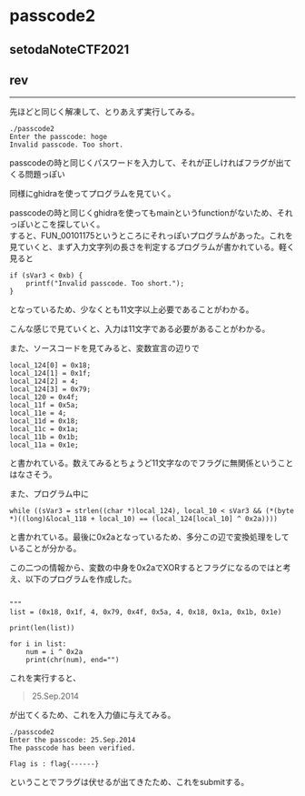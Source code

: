 # passcode2
## setodaNoteCTF2021
## rev
***

先ほどと同じく解凍して、とりあえず実行してみる。  

```
./passcode2
Enter the passcode: hoge
Invalid passcode. Too short.
```

passcodeの時と同じくパスワードを入力して、それが正しければフラグが出てくる問題っぽい  

同様にghidraを使ってプログラムを見ていく。  

passcodeの時と同じくghidraを使ってもmainというfunctionがないため、それっぽいとこを探していく。  
すると、FUN_00101175というところにそれっぽいプログラムがあった。これを見ていくと、まず入力文字列の長さを判定するプログラムが書かれている。軽く見ると  
```
if (sVar3 < 0xb) {
    printf("Invalid passcode. Too short.");
}
```
となっているため、少なくとも11文字以上必要であることがわかる。  

こんな感じで見ていくと、入力は11文字である必要があることがわかる。  

また、ソースコードを見てみると、変数宣言の辺りで
```
local_124[0] = 0x18;
local_124[1] = 0x1f;
local_124[2] = 4;
local_124[3] = 0x79;
local_120 = 0x4f;
local_11f = 0x5a;
local_11e = 4;
local_11d = 0x18;
local_11c = 0x1a;
local_11b = 0x1b;
local_11a = 0x1e;
```

と書かれている。数えてみるとちょうど11文字なのでフラグに無関係ということはなさそう。  

また、プログラム中に
```
while ((sVar3 = strlen((char *)local_124), local_10 < sVar3 && (*(byte *)((long)&local_118 + local_10) == (local_124[local_10] ^ 0x2a))))
```
と書かれている。最後に0x2aとなっているため、多分この辺で変換処理をしていることが分かる。  

この二つの情報から、変数の中身を0x2aでXORするとフラグになるのではと考え、以下のプログラムを作成した。  

```

"""
list = (0x18, 0x1f, 4, 0x79, 0x4f, 0x5a, 4, 0x18, 0x1a, 0x1b, 0x1e)

print(len(list))

for i in list:
    num = i ^ 0x2a
    print(chr(num), end="")
```
これを実行すると、
>25.Sep.2014

が出てくるため、これを入力値に与えてみる。  
```
./passcode2
Enter the passcode: 25.Sep.2014
The passcode has been verified.

Flag is : flag{------}
```
ということでフラグは伏せるが出てきたため、これをsubmitする。
